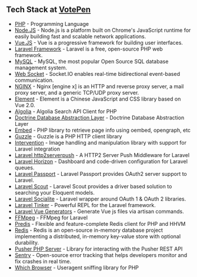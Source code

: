 ## Tech Stack at [**VotePen**](https://votepen.com)

- [PHP](https://php.net) - Programming Language
- [Node.JS]() - Node.js is a platform built on Chrome's JavaScript runtime for easily building fast and scalable network applications.
- [Vue.JS]() - Vue is a progressive framework for building user interfaces.
- [Laravel Framework](https://laravel.com) - Laravel is a free, open-source PHP web framework.
- [MySQL]() - MySQL, the most popular Open Source SQL database management system.
- [Web Socket]() - Socket.IO enables real-time bidirectional event-based communication.
- [NGINX]() - Nginx [engine x] is an HTTP and reverse proxy server, a mail proxy server, and a generic TCP/UDP proxy server.
- [Element]() - Element is a Chinese JavaScript and CSS library based on Vue 2.0.
- [Algolia](https://algolia.com) - Algolia Search API Client for PHP
- [Doctrine Database Abstraction Layer](https://github.com/doctrine/dbal) - Doctrine Database Abstraction Layer
- [Embed](https://github.com/oscarotero/Embed) - PHP library to retrieve page info using oembed, opengraph, etc
- [Guzzle](https://packagist.org/packages/guzzle/guzzle) - Guzzle is a PHP HTTP client library
- [Intervention](https://packagist.org/packages/intervention/image) - Image handling and manipulation library with support for Laravel integration
- [Laravel http2serverpush](https://packagist.org/packages/jacobbennett/laravel-http2serverpush) - A HTTP2 Server Push Middleware for Laravel
- [Laravel Horizon](https://horizon.laravel.com) - Dashboard and code-driven configuration for Laravel queues.
- [Laravel Passport](https://laravel.com/docs/passport) - Laravel Passport provides OAuth2 server support to Laravel.
- [Laravel Scout](https://laravel.com/docs/scout) - Laravel Scout provides a driver based solution to searching your Eloquent models.
- [Laravel Socialite](https://laravel.com/docs/socialite) - Laravel wrapper around OAuth 1 & OAuth 2 libraries.
- [Laravel Tinker](https://github.com/laravel/tinker) - Powerful REPL for the Laravel framework.
- [Laravel Vue Generators](https://packagist.org/packages/zachleigh/laravel-vue-generators) - Generate Vue js files via artisan commands.
- [FFMpeg](https://packagist.org/packages/pbmedia/laravel-ffmpeg) - FFMpeg for Laravel
- [Predis](https://packagist.org/packages/predis/predis) - Flexible and feature-complete Redis client for PHP and HHVM
- [Redis](https://redis.io) - Redis is an open-source in-memory database project implementing a distributed, in-memory key-value store with optional durability.
- [Pusher PHP Server](https://packagist.org/packages/pusher/pusher-php-server) - Library for interacting with the Pusher REST API
- [Sentry](https://sentry.io) - Open-source error tracking that helps developers monitor and fix crashes in real time.
- [Which Browser](https://packagist.org/packages/whichbrowser/parser) - Useragent sniffing library for PHP